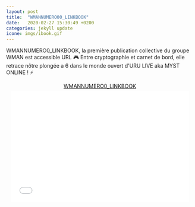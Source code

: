 ```yaml
---
layout: post
title:  "WMANNUMERO00_LINKBOOK"
date:   2020-02-27 15:30:49 +0200
categories: jekyll update
icone: imgs/ibook.gif
---
```

WMANNUMERO0_LINKBOOK, la première publication collective du groupe WMAN est accessible URL 🎮
Entre cryptographie et carnet de bord, elle retrace nôtre plongée a 6 dans le monde ouvert d'URU LIVE aka MYST ONLINE ! ⚡️

<div style="text-align:center;"><div style="margin:8px 0px 4px;"><a href="https://www.calameo.com/books/002746359928b8ca6f60d" target="_blank">WMANNUMERO0_LINKBOOK</a></div><iframe src="//v.calameo.com/?bkcode=002746359928b8ca6f60d&mode=mini" width="480" height="300" frameborder="0" scrolling="no" allowtransparency allowfullscreen style="margin:0 auto;"></iframe></div>
